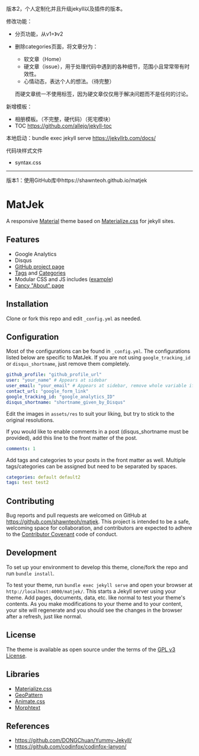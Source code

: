 版本2，个人定制化并且升级jekyll以及插件的版本。

修改功能：

- 分页功能，从v1=》v2

- 删除categories页面，将文章分为：

  - 软文章（Home）
  - 硬文章（issue），用于处理代码中遇到的各种细节，范围小且常常带有时效性。
  - 心情动态，表达个人的想法。（待完整）

  而硬文章统一不使用标签，因为硬文章仅仅用于解决问题而不是任何的讨论。

新增模板：

- 相册模板。（不完整，硬代码）（死宅模块）
- TOC https://github.com/allejo/jekyll-toc


本地启动：bundle exec jekyll serve
https://jekyllrb.com/docs/


代码块样式文件

- syntax.css




--------------



版本1：使用GitHub库中https://shawnteoh.github.io/matjek



# MatJek

A responsive [Material](https://material.io/) theme based on [Materialize.css](http://materializecss.com/) for jekyll sites.

## Features

* Google Analytics
* Disqus
* [GitHub project page](https://shawnteoh.github.io/matjek/projects/)
* [Tags](https://shawnteoh.github.io/matjek/tags/) and [Categories](https://shawnteoh.github.io/matjek/categories/)
* Modular CSS and JS includes ([example](https://github.com/ShawnTeoh/matjek/blob/gh-pages/projects.md/))
* [Fancy "About" page](https://shawnteoh.github.io/matjek/about)

## Installation

Clone or fork this repo and edit `_config.yml` as needed.

## Configuration

Most of the configurations can be found in `_config.yml`. The configurations listed below are specific to MatJek. If you are not using `google_tracking_id` or `disqus_shortname`, just remove them completely.

```yaml
github_profile: "github_profile_url"
user: "your_name" # Appears at sidebar
user_email: "your_email" # Appears at sidebar, remove whole variable if unwanted
contact_url: "google_form_link"
google_tracking_id: "google_analytics_ID"
disqus_shortname: "shortname_given_by_Disqus"
```

Edit the images in `assets/res` to suit your liking, but try to stick to the original resolutions.

If you would like to enable comments in a post (disqus_shortname must be provided), add this line to the front matter of the post.

```yaml
comments: 1
```

Add tags and categories to your posts in the front matter as well. Multiple tags/categories can be assigned but need to be separated by spaces.

```yaml
categories: default default2
tags: test test2
```

## Contributing

Bug reports and pull requests are welcomed on GitHub at https://github.com/shawnteoh/matjek. This project is intended to be a safe, welcoming space for collaboration, and contributors are expected to adhere to the [Contributor Covenant](http://contributor-covenant.org) code of conduct.

## Development

To set up your environment to develop this theme, clone/fork the repo and run `bundle install`.

To test your theme, run `bundle exec jekyll serve` and open your browser at `http://localhost:4000/matjek/`. This starts a Jekyll server using your theme. Add pages, documents, data, etc. like normal to test your theme's contents. As you make modifications to your theme and to your content, your site will regenerate and you should see the changes in the browser after a refresh, just like normal.

## License

The theme is available as open source under the terms of the [GPL v3 License](https://www.gnu.org/licenses/gpl-3.0.en.html).

## Libraries
* [Materialize.css](http://materializecss.com/)
* [GeoPattern](https://github.com/btmills/geopattern/)
* [Animate.css](https://daneden.github.io/animate.css/)
* [Morphtext](http://morphext.fyianlai.com/)

## References
* https://github.com/DONGChuan/Yummy-Jekyll/
* https://github.com/codinfox/codinfox-lanyon/
